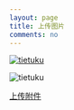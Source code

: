 ```yaml
---
layout: page
title: 上传图片
comments: no
---
```


<a href="http://static.kekaoyun.com/upByPlugn?token=20d4a8b561cbe8d6417b06f0a7ceae6a4cabf20a:clR3SnllQXFBWGpxc3FidGtHQ20telkyM1hrPQ==:eyJkZWFkbGluZSI6MTQ1OTQzMTIyNiwiYWN0aW9uIjoiZ2V0IiwidWlkIjoiNTQwMDY0IiwiYWlkIjoiMTIwMDM4MyJ9&ifr=1&" target="_blank"><img src="http://i2.piimg.com/674a895eaa333a88.png" alt="tietuku" style="cursor:pointer" /></a>

<img src="http://i2.piimg.com/674a895eaa333a88.png" alt ="tietuku" style ="cursor:pointer" onclick="tietuku_upload()"/><script language = "javascript" type = "text/javascript"  src="http://static.kekaoyun.com/static/open/tietuku.jquery.min.js"></script><script language = "javascript" type = "text/javascript"  src="http://static.kekaoyun.com/static/open/tietuku.dialog.js"></script><script>var jq=jQuery.noConflict();function tietuku_upload(){jq.dialog.showIframeDialog(850, '', '<iframe frameborder="0" width="824" height="460" marginheight="0" marginwidth="0"  src="http://static.kekaoyun.com/upByPlugn?token=20d4a8b561cbe8d6417b06f0a7ceae6a4cabf20a:Q2VmUEVoVGxtSlE1em0zNXVVU1NTTEI0UHJRPQ==:eyJkZWFkbGluZSI6MTQ2MzQ2OTY5NCwiYWN0aW9uIjoiZ2V0IiwidWlkIjoiNTQwMDY0IiwiYWlkIjoiMTIwMDM4MyJ9&ifr=1&"></iframe>');}var $=jQuery.noConflict();</script>

[上传附件](https://portal.qiniu.com/bucket/wiki/resource)

